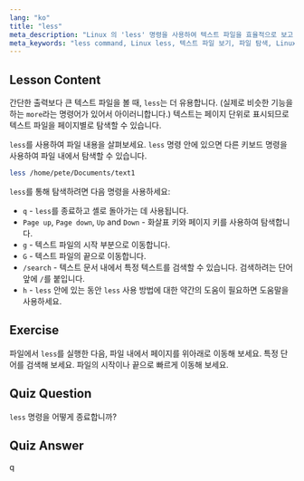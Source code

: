 ```yaml
---
lang: "ko"
title: "less"
meta_description: "Linux 의 'less' 명령을 사용하여 텍스트 파일을 효율적으로 보고 탐색하는 방법을 배우세요. 이 초보자 친화적인 가이드를 통해 페이징, 검색 및 종료를 마스터하세요."
meta_keywords: "less command, Linux less, 텍스트 파일 보기, 파일 탐색, Linux 튜토리얼, 초보자 Linux, Linux 가이드"
---
```


## Lesson Content

간단한 출력보다 큰 텍스트 파일을 볼 때, `less`는 더 유용합니다. (실제로 비슷한 기능을 하는 `more`라는 명령어가 있어서 아이러니합니다.) 텍스트는 페이지 단위로 표시되므로 텍스트 파일을 페이지별로 탐색할 수 있습니다.

`less`를 사용하여 파일 내용을 살펴보세요. `less` 명령 안에 있으면 다른 키보드 명령을 사용하여 파일 내에서 탐색할 수 있습니다.

```bash
less /home/pete/Documents/text1
```

`less`를 통해 탐색하려면 다음 명령을 사용하세요:

- `q` - `less`를 종료하고 셸로 돌아가는 데 사용됩니다.
- `Page up`, `Page down`, `Up` and `Down` - 화살표 키와 페이지 키를 사용하여 탐색합니다.
- `g` - 텍스트 파일의 시작 부분으로 이동합니다.
- `G` - 텍스트 파일의 끝으로 이동합니다.
- `/search` - 텍스트 문서 내에서 특정 텍스트를 검색할 수 있습니다. 검색하려는 단어 앞에 `/`를 붙입니다.
- `h` - `less` 안에 있는 동안 `less` 사용 방법에 대한 약간의 도움이 필요하면 도움말을 사용하세요.

## Exercise

파일에서 `less`를 실행한 다음, 파일 내에서 페이지를 위아래로 이동해 보세요. 특정 단어를 검색해 보세요. 파일의 시작이나 끝으로 빠르게 이동해 보세요.

## Quiz Question

`less` 명령을 어떻게 종료합니까?

## Quiz Answer

q
